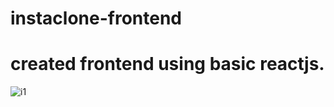 # instaclone-frontend
# created frontend using basic reactjs.
![i1](https://user-images.githubusercontent.com/78597579/138201291-94afe2d0-6323-4eca-ab46-c44619096eb0.PNG)
